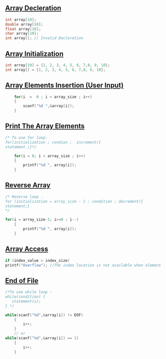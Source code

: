 
## [Array Decleration](../lab1/6.c)
```c
int array[10];
double array[10];
float array[10];
char array[10];
int array[]; // Invalid Decleration
```

## [Array Initialization](../lab1/4.c)
```c
int array[10] = {1, 2, 3, 4, 5, 6, 7,8, 9, 10};
int array[] = {1, 2, 3, 4, 5, 6, 7,8, 9, 10};
```

## [Array Elements Insertion (User Input)](../lab1/1.c)
```c
    for(i  =  0 ; i < array_size ; i++)
    {
        scanf("%d ",&array[i]);
    }
```

## [Print The Array Elements](../lab1/5.c)
```c
/* To use for loop- 
for(initialization ; condion ;  increment){
statement ;}*/

    for(i = 0; i < array_size ; i++)
    {
        printf("%d ", array[i]);
    }
```

## [Reverse Array](../lab1/7.c)
```c
/* Reverse loop -
for (initialization = array_size - 1 ; condition ; decrement){
statement;}
*/ 

for(i = array_size-1; i>=0 ; i--)
    {
        printf("%d ", array[i]);
    }
```

## [Array Access](../lab1/3.c)
```c
if (index_value > index_size)
printf("Overflow"); //The index location is not available when element accessing become out of bound.
```

## [End of File](../lab1/2.c)
```c
/*To use while loop -
while(condition) {
   statement(s);
} */

while(scanf("%d",&array[i]) != EOF)
    {
        i++;
    }
    // or
while(scanf("%d",&array[i]) == 1)
    {
        i++;
    }
```
